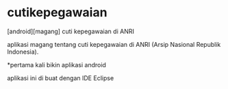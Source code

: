 # cutikepegawaian
[android][magang] cuti kepegawaian di ANRI

aplikasi magang tentang cuti kepegawaian di ANRI (Arsip Nasional Republik Indonesia). 

*pertama kali bikin aplikasi android

aplikasi ini di buat dengan IDE Eclipse

